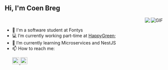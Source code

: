 ## Hi, I'm Coen Breg
<div align="right">
    <img align="right" alt="GIF" src="https://github-readme-stats.vercel.app/api?username=cjbreg&show_icons=true&theme=dark&count_private=true"  />
    <img align="right" src="https://github-readme-stats.vercel.app/api/top-langs/?username=cjbreg&layout=compact&theme=dark&hide_border=false&count_private=true" />
</div>
<br/>
    


- 🔭 I'm a software student at Fontys
- 💻 I’m currently working part-time at [HappyGreen](https://happy.green);
- 🌱 I’m currently learning Microservices and NestJS
- 📫 How to reach me: <p>
    <a href="https://www.linkedin.com/in/coen-breg//">
    <img  alt="Coen's LinkedIn" width="22px" src="https://raw.githubusercontent.com/peterthehan/peterthehan/master/assets/linkedin.svg" />
    </a>
    <a href = "mailto: coenbreg@gmail.com">
        <img alt="Coen's email" height="22px" src="https://camo.githubusercontent.com/4a3dd8d10a27c272fd04b2ce8ed1a130606f95ea6a76b5e19ce8b642faa18c27/68747470733a2f2f6564656e742e6769746875622e696f2f537570657254696e7949636f6e732f696d616765732f7376672f676d61696c2e737667" />
    </a>
</p>
